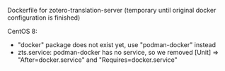 Dockerfile for zotero-translation-server (temporary until original docker configuration is finished)

CentOS 8:
- "docker" package does not exist yet, use "podman-docker" instead
- zts.service: podman-docker has no service, so we removed [Unit] => "After=docker.service" and "Requires=docker.service"
